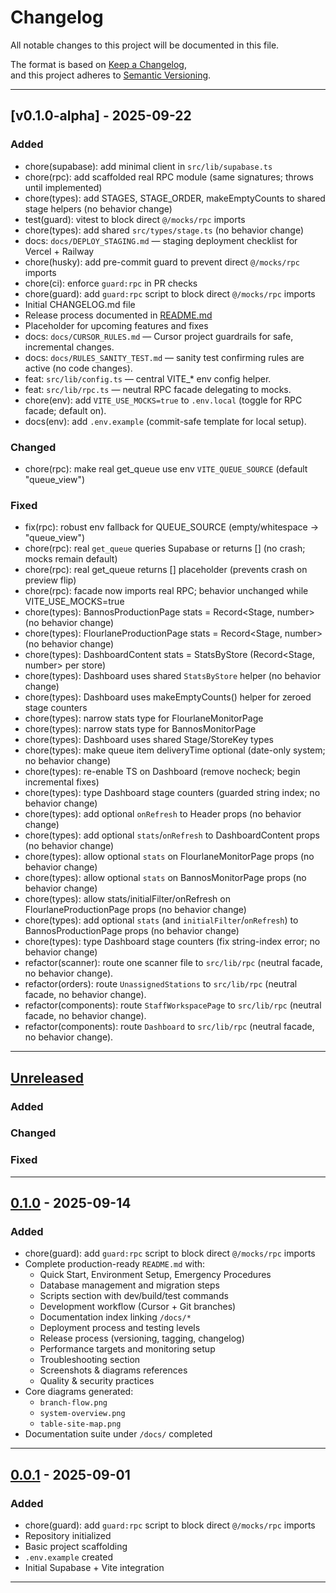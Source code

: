 # Changelog
All notable changes to this project will be documented in this file.

The format is based on [Keep a Changelog](https://keepachangelog.com/en/1.0.0/),  
and this project adheres to [Semantic Versioning](https://semver.org/spec/v2.0.0.html).

---

## [v0.1.0-alpha] - 2025-09-22
### Added
- chore(supabase): add minimal client in `src/lib/supabase.ts`
- chore(rpc): add scaffolded real RPC module (same signatures; throws until implemented)
- chore(types): add STAGES, STAGE_ORDER, makeEmptyCounts to shared stage helpers (no behavior change)
- test(guard): vitest to block direct `@/mocks/rpc` imports
- chore(types): add shared `src/types/stage.ts` (no behavior change)
- docs: `docs/DEPLOY_STAGING.md` — staging deployment checklist for Vercel + Railway
- chore(husky): add pre-commit guard to prevent direct `@/mocks/rpc` imports
- chore(ci): enforce `guard:rpc` in PR checks
- chore(guard): add `guard:rpc` script to block direct `@/mocks/rpc` imports
- Initial CHANGELOG.md file  
- Release process documented in [README.md](README.md)  
- Placeholder for upcoming features and fixes  
- docs: `docs/CURSOR_RULES.md` — Cursor project guardrails for safe, incremental changes.
- docs: `docs/RULES_SANITY_TEST.md` — sanity test confirming rules are active (no code changes).
- feat: `src/lib/config.ts` — central VITE_* env config helper.
- feat: `src/lib/rpc.ts` — neutral RPC facade delegating to mocks.
- chore(env): add `VITE_USE_MOCKS=true` to `.env.local` (toggle for RPC facade; default on).
- docs(env): add `.env.example` (commit-safe template for local setup).

### Changed
- chore(rpc): make real get_queue use env `VITE_QUEUE_SOURCE` (default "queue_view")

### Fixed
- fix(rpc): robust env fallback for QUEUE_SOURCE (empty/whitespace → "queue_view")
- chore(rpc): real `get_queue` queries Supabase or returns [] (no crash; mocks remain default)
- chore(rpc): real get_queue returns [] placeholder (prevents crash on preview flip)
- chore(rpc): facade now imports real RPC; behavior unchanged while VITE_USE_MOCKS=true
- chore(types): BannosProductionPage stats = Record<Stage, number> (no behavior change)
- chore(types): FlourlaneProductionPage stats = Record<Stage, number> (no behavior change)
- chore(types): DashboardContent stats = StatsByStore (Record<Stage, number> per store)
- chore(types): Dashboard uses shared `StatsByStore` helper (no behavior change)
- chore(types): Dashboard uses makeEmptyCounts() helper for zeroed stage counters
- chore(types): narrow stats type for FlourlaneMonitorPage
- chore(types): narrow stats type for BannosMonitorPage
- chore(types): Dashboard uses shared Stage/StoreKey types
- chore(types): make queue item deliveryTime optional (date-only system; no behavior change)
- chore(types): re-enable TS on Dashboard (remove nocheck; begin incremental fixes)
- chore(types): type Dashboard stage counters (guarded string index; no behavior change)
- chore(types): add optional `onRefresh` to Header props (no behavior change)
- chore(types): add optional `stats`/`onRefresh` to DashboardContent props (no behavior change)
- chore(types): allow optional `stats` on FlourlaneMonitorPage props (no behavior change)
- chore(types): allow optional `stats` on BannosMonitorPage props (no behavior change)
- chore(types): allow stats/initialFilter/onRefresh on FlourlaneProductionPage props (no behavior change)
- chore(types): add optional `stats` (and `initialFilter`/`onRefresh`) to BannosProductionPage props (no behavior change)
- chore(types): type Dashboard stage counters (fix string-index error; no behavior change)
- refactor(scanner): route one scanner file to `src/lib/rpc` (neutral facade, no behavior change).
- refactor(orders): route `UnassignedStations` to `src/lib/rpc` (neutral facade, no behavior change).
- refactor(components): route `StaffWorkspacePage` to `src/lib/rpc` (neutral facade, no behavior change).
- refactor(components): route `Dashboard` to `src/lib/rpc` (neutral facade, no behavior change).

---

## [Unreleased]
### Added
### Changed
### Fixed

---

## [0.1.0] - 2025-09-14
### Added
- chore(guard): add `guard:rpc` script to block direct `@/mocks/rpc` imports
- Complete production-ready `README.md` with:
  - Quick Start, Environment Setup, Emergency Procedures
  - Database management and migration steps
  - Scripts section with dev/build/test commands
  - Development workflow (Cursor + Git branches)
  - Documentation index linking `/docs/*`
  - Deployment process and testing levels
  - Release process (versioning, tagging, changelog)
  - Performance targets and monitoring setup
  - Troubleshooting section
  - Screenshots & diagrams references
  - Quality & security practices
- Core diagrams generated:
  - `branch-flow.png`
  - `system-overview.png`
  - `table-site-map.png`
- Documentation suite under `/docs/` completed

---

## [0.0.1] - 2025-09-01
### Added
- chore(guard): add `guard:rpc` script to block direct `@/mocks/rpc` imports
- Repository initialized  
- Basic project scaffolding  
- `.env.example` created  
- Initial Supabase + Vite integration  

---

[Unreleased]: https://github.com/<your-org>/<your-repo>/compare/v0.1.0...HEAD
[0.1.0]: https://github.com/<your-org>/<your-repo>/releases/tag/v0.1.0
[0.0.1]: https://github.com/<your-org>/<your-repo>/releases/tag/v0.0.1
